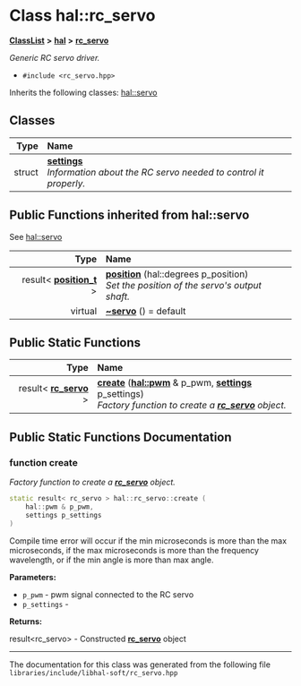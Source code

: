

# Class hal::rc\_servo



[**ClassList**](annotated.md) **>** [**hal**](namespacehal.md) **>** [**rc\_servo**](classhal_1_1rc__servo.md)



_Generic RC servo driver._ 

* `#include <rc_servo.hpp>`



Inherits the following classes: [hal::servo](classhal_1_1servo.md)












## Classes

| Type | Name |
| ---: | :--- |
| struct | [**settings**](structhal_1_1rc__servo_1_1settings.md) <br>_Information about the RC servo needed to control it properly._  |












































## Public Functions inherited from hal::servo

See [hal::servo](classhal_1_1servo.md)

| Type | Name |
| ---: | :--- |
|  result&lt; [**position\_t**](structhal_1_1servo_1_1position__t.md) &gt; | [**position**](#function-position) (hal::degrees p\_position) <br>_Set the position of the servo's output shaft._  |
| virtual  | [**~servo**](#function-servo) () = default<br> |


## Public Static Functions

| Type | Name |
| ---: | :--- |
|  result&lt; [**rc\_servo**](classhal_1_1rc__servo.md) &gt; | [**create**](#function-create) ([**hal::pwm**](classhal_1_1pwm.md) & p\_pwm, [**settings**](structhal_1_1rc__servo_1_1settings.md) p\_settings) <br>_Factory function to create a_ [_**rc\_servo**_](classhal_1_1rc__servo.md) _object._ |




















































## Public Static Functions Documentation




### function create 

_Factory function to create a_ [_**rc\_servo**_](classhal_1_1rc__servo.md) _object._
```C++
static result< rc_servo > hal::rc_servo::create (
    hal::pwm & p_pwm,
    settings p_settings
) 
```



Compile time error will occur if the min microseconds is more than the max microseconds, if the max microseconds is more than the frequency wavelength, or if the min angle is more than max angle.




**Parameters:**


* `p_pwm` - pwm signal connected to the RC servo 
* `p_settings` - 



**Returns:**

result&lt;rc\_servo&gt; - Constructed [**rc\_servo**](classhal_1_1rc__servo.md) object 





        

------------------------------
The documentation for this class was generated from the following file `libraries/include/libhal-soft/rc_servo.hpp`

